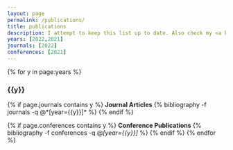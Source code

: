 ```yaml
---
layout: page
permalink: /publications/
title: publications
description: I attempt to keep this list up to date. Also check my <a href="https://scholar.google.com/citations?user=6LAGBq8AAAAJ">Google Scholar</a> profile.
years: [2022,2021]
journals: [2022]
conferences: [2021]
---
```


{% for y in page.years %}
  <h3 class="year">{{y}}</h3>
  {% if page.journals contains y %}
  <strong>Journal Articles</strong>
  {% bibliography -f journals -q @*[year={{y}}]* %}
  {% endif %}

  {% if page.conferences contains y %}
  <strong>Conference Publications</strong>
  {% bibliography -f conferences -q @*[year={{y}}]* %}
  {% endif %}
{% endfor %}
